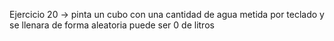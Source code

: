 Ejercicio 20 -> pinta un cubo con una cantidad de agua metida por teclado y se llenara de forma aleatoria puede ser 0 de litros